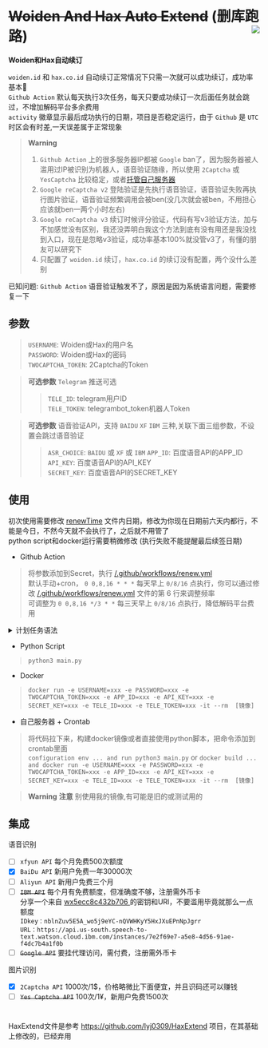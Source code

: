 
# ~~Woiden And Hax Auto Extend~~ (删库跑路) <img align="right" src="https://img.shields.io/badge/2022.11.18-activity-success" />

**Woiden和Hax自动续订** 

`woiden.id` 和 `hax.co.id` 自动续订正常情况下只需一次就可以成功续订，成功率基本💯</br>
`Github Action` 默认每天执行3次任务，每天只要成功续订一次后面任务就会跳过，不增加解码平台多余费用</br>
`activity` 徽章显示最后成功执行的日期，项目是否稳定运行，由于 `Github` 是 `UTC` 时区会有时差,一天误差属于正常现象

> **Warning** 
> 1. `Github Action` 上的很多服务器IP都被 `Google` ban了，因为服务器被人滥用过IP被识别为机器人，语音验证随缘，所以使用 `2Captcha` 或 `YesCaptcha` 比较稳定，或者[托管自己服务器](https://docs.github.com/cn/actions/hosting-your-own-runners/about-self-hosted-runners)</br>
> 3. `Google reCaptcha v2` 登陆验证是先执行语音验证，语音验证失败再执行图片验证，语音验证频繁调用会被ben(没几次就会被ben，不用担心应该就ben一两个小时左右)<br/>
> 4. `Google reCaptcha v3` 续订时候评分验证，代码有写v3验证方法，加与不加感觉没有区别，我还没弄明白我这个方法到底有没有用还是我没找到入口，现在是忽略v3验证，成功率基本100%就没管v3了，有懂的朋友可以研究下
> 5. 只配置了 `woiden.id` 续订，`hax.co.id` 的续订没有配置，两个没什么差别

已知问题: `Github Action` 语音验证触发不了，原因是因为系统语言问题，需要修复一下

## 参数
> `USERNAME`: Woiden或Hax的用户名</br>
> `PASSWORD`: Woiden或Hax的密码</br>
> `TWOCAPTCHA_TOKEN`: 2Captcha的Token</br>

> <kbd>**可选参数**</kbd> `Telegram` 推送可选</br>
>> `TELE_ID`: telegram用户ID</br>
>> `TELE_TOKEN`: telegrambot_token机器人Token</br>

> <kbd>**可选参数**</kbd> 语音验证API，支持 `BAIDU` `XF` `IBM` 三种,关联下面三组参数，不设置会跳过语音验证
>> `ASR_CHOICE`: `BAIDU` 或 `XF` 或 `IBM`
>> `APP_ID`: 百度语音API的APP_ID</br>
>> `API_KEY`: 百度语音API的API_KEY</br>
>> `SECRET_KEY`: 百度语音API的SECRET_KEY</br>

## 使用
初次使用需要修改 [renewTime](https://github.com/Zakkoree/woiden_extend/blob/main/renewTime) 文件内日期，修改为你现在日期前六天内都行，不能是今日，不然今天就不会执行了，之后就不用管了</br>
python script和docker运行需要稍微修改 (执行失败不能提醒最后续签日期)

- Github Action

> 将参数添加到Secret，执行 [/.github/workflows/renew.yml](https://github.com/Zakkoree/woiden_extend/blob/main/.github/workflows/renew.yml)</br>
> 默认手动+cron， `0 0,8,16 * * *` 每天早上 `0/8/16` 点执行，你可以通过修改 [/.github/workflows/renew.yml](https://github.com/Zakkoree/woiden_extend/blob/main/.github/workflows/renew.yml#L6) 文件的第 6 行来调整频率</br>
> 可调整为 `0 0,8,16 */3 * *` 每三天早上 `0/8/16` 点执行，降低解码平台费用</br>

<details>
 <summary>计划任务语法</summary>
计划任务语法有 5 个字段，中间用空格分隔，每个字段代表一个时间单位。</br>
<kbd>时区为UTC</kbd></br>

```plain
┌───────────── 分钟 (0 - 59)
│ ┌───────────── 小时 (0 - 23)
│ │ ┌───────────── 日 (1 - 31)
│ │ │ ┌───────────── 月 (1 - 12 或 JAN-DEC)
│ │ │ │ ┌───────────── 星期 (0 - 6 或 SUN-SAT)
│ │ │ │ │
│ │ │ │ │
│ │ │ │ │
* * * * *
```

每个时间字段的含义：

|符号   | 描述        | 举例                                        |
| ----- | -----------| -------------------------------------------|
| `*`   | 任意值      | `* * * * *` 每天每小时每分钟                  |
| `,`   | 值分隔符    | `1,3,4,7 * * * *` 每小时的 1 3 4 7 分钟       |
| `-`   | 范围       | `1-6 * * * *` 每小时的 1-6 分钟               |
| `/`   | 每         | `*/15 * * * *` 每隔 15 分钟                  |

**注**：由于 GitHub Actions 的限制，如果设置为 `* * * * *` 实际的执行频率为每 5 分执行一次。
</details>

- Python Script

> `python3 main.py`
- Docker

> `docker run -e USERNAME=xxx -e PASSWORD=xxx -e TWOCAPTCHA_TOKEN=xxx -e APP_ID=xxx -e API_KEY=xxx -e SECRET_KEY=xxx -e TELE_ID=xxx -e TELE_TOKEN=xxx -it --rm  [镜像]`
- 自己服务器 + Crontab

> 将代码拉下来，构建docker镜像或者直接使用python脚本，把命令添加到crontab里面 </br>
> `configuration env ... and run python3 main.py` or `docker build ... and docker run -e USERNAME=xxx -e PASSWORD=xxx -e TWOCAPTCHA_TOKEN=xxx -e APP_ID=xxx -e API_KEY=xxx -e SECRET_KEY=xxx -e TELE_ID=xxx -e TELE_TOKEN=xxx -it --rm  [镜像]`

> **Warning** <kbd>**注意**</kbd> 别使用我的镜像,有可能是旧的或测试用的





## 集成
<kbd>语音识别</kbd>
- [ ] `xfyun API` 每个月免费500次额度
- [x] `BaiDu API` 新用户免费一年30000次
- [ ] `Aliyun API` 新用户免费三个月
- [ ] ~~`IBM API`~~ 每个月有免费额度，但准确度不够，注册需外币卡</br>
分享一个来自 [wx5ecc8c432b706 ](https://blog.51cto.com/u_14825502/5706129) 的密钥和URl，不要滥用毕竟就那么一点额度</br>
`IDkey：nblnZuv5E5A_wo5j9eYC-nQVWHKyY5HxJXuEPnNpJgrr`</br>
`URL：https://api.us-south.speech-to-text.watson.cloud.ibm.com/instances/7e2f69e7-a5e8-4d56-91ae-f4dc7b4a1f0b`
- [ ] ~~`Google API`~~ 要挂代理访问，需付费，注册需外币卡

<kbd>图片识别</kbd>
- [x] `2Captcha API` 1000次/1$，价格略微比下面便宜，并且识码还可以赚钱
- [ ] ~~`Yes Captcha API`~~ 100次/1¥，新用户免费1500次

#

HaxExtend文件是参考 https://github.com/lyj0309/HaxExtend 项目，在其基础上修改的，已经弃用

